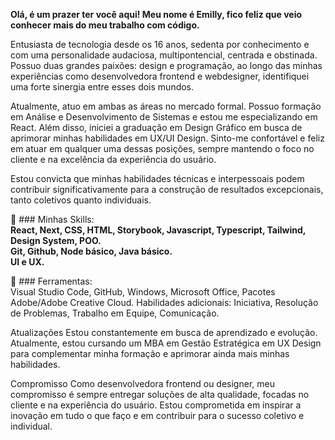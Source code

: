 
<strong>Olá, é um prazer ter você aqui! Meu nome é Emilly, fico feliz que veio conhecer mais do meu trabalho com código.</strong>

<p align="left"> 

Entusiasta de tecnologia desde os 16 anos, sedenta por conhecimento e com uma personalidade audaciosa, multipontencial, centrada e obstinada. Possuo duas grandes paixões: design e programação, ao longo das minhas experiências como desenvolvedora frontend e webdesigner, identifiquei uma forte sinergia entre esses dois mundos.

Atualmente, atuo em ambas as áreas no mercado formal. Possuo formação em Análise e Desenvolvimento de Sistemas e estou me especializando em React. Além disso, iniciei a graduação em Design Gráfico em busca de aprimorar minhas habilidades em UX/UI Design. Sinto-me confortável e feliz em atuar em qualquer uma dessas posições, sempre mantendo o foco no cliente e na excelência da experiência do usuário.

Estou convicta que minhas habilidades técnicas e interpessoais podem contribuir significativamente para a construção de resultados excepcionais, tanto coletivos quanto individuais.
</p>

<p align="left">
 🦄 ### Minhas Skills: <br />
  <strong>React, Next, CSS, HTML, Storybook, Javascript, Typescript, Tailwind, Design System, POO.  <br />
  Git, Github, Node básico, Java básico.  <br />
  UI e UX.</strong>
</p>

<p align="left">
💼 ### Ferramentas: <br />
<strong></strong>Visual Studio Code, GitHub, Windows, Microsoft Office, Pacotes Adobe/Adobe Creative Cloud.
Habilidades adicionais: Iniciativa, Resolução de Problemas, Trabalho em Equipe, Comunicação.</strong>
</p>

<p align="left">
Atualizações
Estou constantemente em busca de aprendizado e evolução. Atualmente, estou cursando um MBA em Gestão Estratégica em UX Design para complementar minha formação e aprimorar ainda mais minhas habilidades.
</p>

<p align="left">
Compromisso
Como desenvolvedora frontend ou designer, meu compromisso é sempre entregar soluções de alta qualidade, focadas no cliente e na experiência do usuário. Estou comprometida em inspirar a inovação em tudo o que faço e em contribuir para o sucesso coletivo e individual.
</p>
